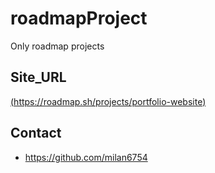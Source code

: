 # roadmapProject
Only roadmap projects
## Site_URL
[(https://roadmap.sh/projects/portfolio-website)](https://roadmap.sh/projects/changelog-component)

## Contact
- https://github.com/milan6754

